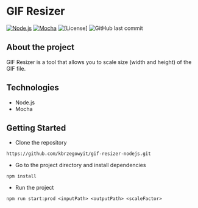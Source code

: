 # GIF Resizer
[![Node.js](https://img.shields.io/badge/Node.js-43853D?style=for-the-badge&logo=node.js&logoColor=white)](https://nodejs.org/)
[![Mocha](https://img.shields.io/badge/Mocha-8D6748?style=for-the-badge&logo=mocha&logoColor=white)](https://mochajs.org/)
![[License]](https://badgen.net/github/license/micromatch/micromatch)
![GitHub last commit](https://img.shields.io/github/last-commit/kbrzegowyit/gif-resizer-nodejs.git)

## About the project
GIF Resizer is a tool that allows you to scale size (width and height) of the GIF file.

## Technologies
- Node.js
- Mocha

## Getting Started
* Clone the repository
```
https://github.com/kbrzegowyit/gif-resizer-nodejs.git
```
* Go to the project directory and install dependencies
```
npm install
```
* Run the project
```
npm run start:prod <inputPath> <outputPath> <scaleFactor>
```